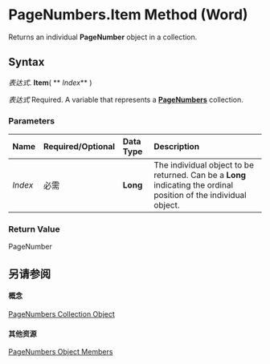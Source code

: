
# PageNumbers.Item Method (Word)

Returns an individual  **PageNumber** object in a collection.


## Syntax

 _表达式_. **Item**( ** _Index_** )

 _表达式_ Required. A variable that represents a **[PageNumbers](9090f96e-d898-ace6-35fa-f6e59c527ea2.md)** collection.


### Parameters



|**Name**|**Required/Optional**|**Data Type**|**Description**|
|:-----|:-----|:-----|:-----|
| _Index_|必需|**Long**|The individual object to be returned. Can be a  **Long** indicating the ordinal position of the individual object.|

### Return Value

PageNumber


## 另请参阅


#### 概念


[PageNumbers Collection Object](9090f96e-d898-ace6-35fa-f6e59c527ea2.md)
#### 其他资源


[PageNumbers Object Members](http://msdn.microsoft.com/library/7f6d35df-499d-b3bf-6eaa-70e2ab1a2e8d%28Office.15%29.aspx)